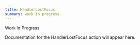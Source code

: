 ```yaml
---
title: HandlerLostFocus
summary: work in progress
---
```


Work In Progress

Documentation for the HandlerLostFocus action will appear here.